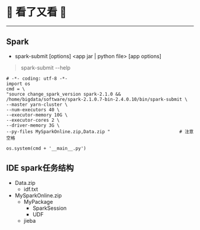 # :rocket: 看了又看 :facepunch:
---

## Spark
- spark-submit [options] <app jar | python file> [app options]
> spark-submit --help
```
# -*- coding: utf-8 -*-
import os
cmd = \
"source change_spark_version spark-2.1.0 && /home/bigdata/software/spark-2.1.0.7-bin-2.4.0.10/bin/spark-submit \
--master yarn-cluster \
--num-executors 40 \
--executor-memory 10G \
--executor-cores 2 \
--driver-memory 3G \
--py-files MySparkOnline.zip,Data.zip "                          # 注意空格

os.system(cmd + '__main__.py')
```

## IDE spark任务结构
- Data.zip
    - idf.txt
- MySparkOnline.zip
    - MyPackage
        -  SparkSession
        -  UDF
    - jieba
